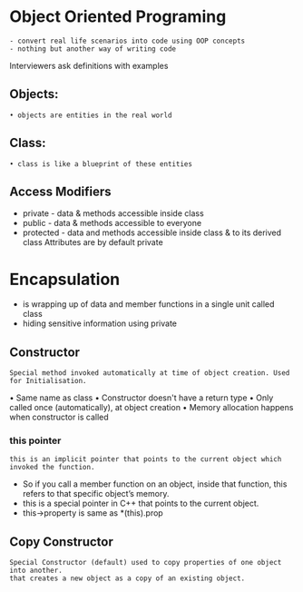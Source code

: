 # Object Oriented Programing
    - convert real life scenarios into code using OOP concepts
    - nothing but another way of writing code
Interviewers ask definitions with examples

## Objects:
    • objects are entities in the real world
## Class:
    • class is like a blueprint of these entities

## Access Modifiers
- private - data & methods accessible inside class
- public - data & methods accessible to everyone
- protected - data and methods accessible inside class & to its derived class
    Attributes are by default private

# Encapsulation
- is wrapping up of data and member functions in a single unit called class
- hiding sensitive information using private

## Constructor
    Special method invoked automatically at time of object creation. Used for Initialisation.
• Same name as class
• Constructor doesn't have a return type
• Only called once (automatically), at object creation
• Memory allocation happens when constructor is called

### this pointer
    this is an implicit pointer that points to the current object which invoked the function.

- So if you call a member function on an object, inside that function, this refers to that specific object’s memory.
- this is a special pointer in C++ that points to the current object.
- this->property is same as *(this).prop

## Copy Constructor
    Special Constructor (default) used to copy properties of one object into another.
    that creates a new object as a copy of an existing object.

